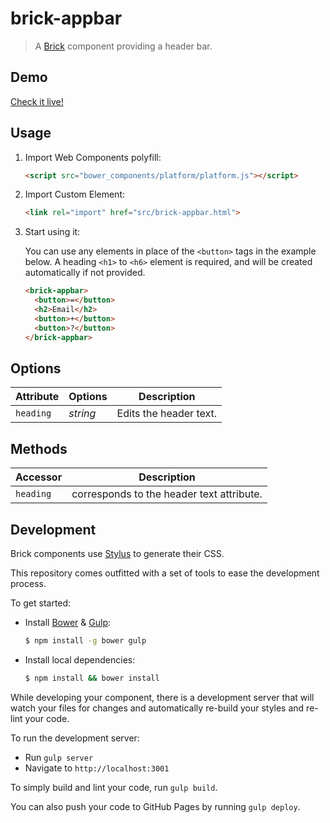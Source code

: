 # brick-appbar

> A [Brick](https://github.com/mozbrick/brick/) component providing a header bar.

## Demo

[Check it live!](http://mozbrick.github.io/brick-appbar)

## Usage

1. Import Web Components polyfill:

    ```html
    <script src="bower_components/platform/platform.js"></script>
    ```

2. Import Custom Element:

    ```html
    <link rel="import" href="src/brick-appbar.html">
    ```

3. Start using it:

    You can use any elements in place of the `<button>` tags in the example below. A heading `<h1>` to `<h6>` element is required, and will be created automatically if not provided.
    
    ```html
    <brick-appbar>
      <button>=</button>
      <h2>Email</h2>
      <button>+</button>
      <button>?</button>
    </brick-appbar>
    ```

## Options

Attribute     | Options     | Description
---           | ---         | ---
`heading`     | *string*    | Edits the header text.

## Methods

Accessor         | Description
---              | ---
`heading `       | corresponds to the header text attribute.


## Development

Brick components use [Stylus](http://learnboost.github.com/stylus/) to generate their CSS.

This repository comes outfitted with a set of tools to ease the development process.

To get started:

* Install [Bower](http://bower.io/) & [Gulp](http://gulpjs.com/):

    ```sh
    $ npm install -g bower gulp
    ```

* Install local dependencies:

    ```sh
    $ npm install && bower install
    ```

While developing your component, there is a development server that will watch your files for changes and automatically re-build your styles and re-lint your code.

To run the development server:

* Run `gulp server`
* Navigate to `http://localhost:3001`

To simply build and lint your code, run `gulp build`.

You can also push your code to GitHub Pages by running `gulp deploy`.
